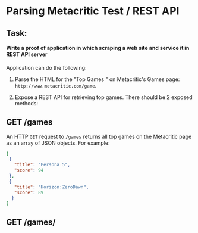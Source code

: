 # Parsing  Metacritic Test / REST API
## Task:  

#### Write a proof of application in which scraping a web site and service it in REST API server

Application can do the following:

1. Parse the HTML for the "Top Games " on Metacritic's Games page: `http://www.metacritic.com/game`.

2. Expose a REST API for retrieving top games. There should be 2 exposed methods:

## GET   /games
An HTTP `GET` request to `/games` returns all top games on the Metacritic page as an array of JSON objects. For example:


 ```json
[
  {
    "title": "Persona 5",
    "score": 94
  }, 
  {
    "title": "Horizon:ZeroDawn",
    "score": 89
   }
]
```

## GET /games/<title> 

 An HTTP GET request to `/games/<title>` returns JSON for a specific game that matches the corresponding game title. 
 For example, an HTTP GET to `/games/Nioh` should return an individual JSON object for Nioh:
 
```json
{
   "title":"Nioh", 
   "score": 88
}
```

### Deliverables:

1. Provide the source-code, which satisfies the requirements above. 
2. Include unit tests to test the functionality of the source code.
3. Provide “README” style documentation on how to run the code and execute the unit tests.

### Python 3

```
pip3 install -r requirements.txt
python3 main.py
```
### Run with Docker

```
docker run -it -p 8080:8080 mbilgen/metacriticv3:latest
```

### Send test requests

```
curl http://127.0.0.1:8080/games # returns top10 as json
curl http://127.0.0.1:8080/games/Undertale # returns score for game if it is in top 10
```
-OR- you can call from your internet browser

## Unittests

To run unittests:
```
python3 -m unittest discover -v
```
Following test were created
